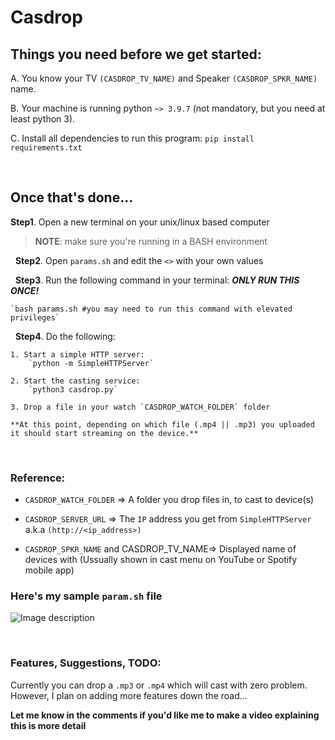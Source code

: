 # Casdrop 

## Things you need before we get started: 

A. You know your TV `(CASDROP_TV_NAME)` and Speaker `(CASDROP_SPKR_NAME)` name. 

B. Your machine is running python `~> 3.9.7` (not mandatory, but you need at least python 3).

C. Install all dependencies to run this program: `pip install requirements.txt`

&nbsp;
&nbsp;

## Once that's done...

**Step1**. Open a new terminal on your unix/linux based computer 
> **NOTE**: make sure you're running in a BASH environment

&nbsp;
**Step2**. Open `params.sh` and edit the `<>` with your own values

&nbsp;
**Step3**. Run the following command in your terminal:
	***ONLY RUN THIS ONCE!***

	`bash params.sh #you may need to run this command with elevated privileges`

&nbsp;
**Step4**. Do the following:

	1. Start a simple HTTP server:
		`python -m SimpleHTTPServer`

	2. Start the casting service: 
		`python3 casdrop.py`

	3. Drop a file in your watch `CASDROP_WATCH_FOLDER` folder

	**At this point, depending on which file (.mp4 || .mp3) you uploaded it should start streaming on the device.**


&nbsp;
&nbsp;
### Reference: 
- `CASDROP_WATCH_FOLDER` => A folder you drop files in, to cast to device(s)

- `CASDROP_SERVER_URL` => The `IP` address you get from `SimpleHTTPServer` a.k.a `(http://<ip_address>)`

- `CASDROP_SPKR_NAME` and CASDROP_TV_NAME=> Displayed name of devices with (Ussually shown in cast menu on YouTube or Spotify mobile app)

### Here's my sample `param.sh` file
![Image description](https://dev-to-uploads.s3.amazonaws.com/uploads/articles/suis1utat4vqnlhl42cv.png)


&nbsp;
### Features, Suggestions, TODO:

Currently you can drop a `.mp3` or `.mp4` which will cast with zero problem. However, I plan on adding more features down 
the road...

**Let me know in the comments if you'd like me to make a video explaining this is more detail**
